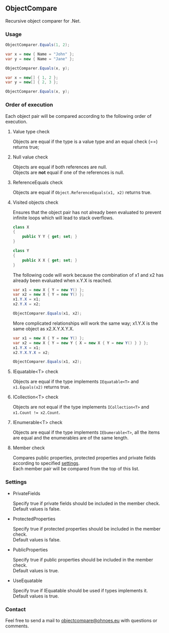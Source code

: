 ObjectCompare
-------------

Recursive object comparer for .Net.

### Usage

```c#
ObjectComparer.Equals(1, 2);
```

```c#
var x = new { Name = "John" };
var y = new { Name = "Jane" };

ObjectComparer.Equals(x, y);
```

```c#
var x = new[] { 1, 2 };
var y = new[] { 2, 3 };

ObjectComparer.Equals(x, y);
```

### Order of execution

Each object pair will be compared according to the following order of execution.

1. Value type check

   Objects are equal if the type is a value type and an equal check (==) returns true;

1. Null value check

   Objects are equal if both references are null.  
   Objects are **not** equal if one of the references is null.

1. ReferenceEquals check

   Objects are equal if `Object.ReferenceEquals(x1, x2)` returns true.

1. Visited objects check

   Ensures that the object pair has not already been evaluated to prevent infinite loops which will lead to stack overflows.

   ```c#
   class X
   {
       public Y Y { get; set; }
   }

   class Y
   {
       public X X { get; set; }
   }
   ```

   The following code will work because the combination of x1 and x2 has already been evaluated when x.Y.X is reached.  

   ```c#
   var x1 = new X { Y = new Y() };
   var x2 = new X { Y = new Y() };
   x1.Y.X = x1;
   x2.Y.X = x2;

   ObjectComparer.Equals(x1, x2);
   ```

   More complicated relationships will work the same way; x1.Y.X is the same object as x2.X.Y.X.Y.X.

   ```c#
   var x1 = new X { Y = new Y() };
   var x2 = new X { Y = new Y { X = new X { Y = new Y() } } };
   x1.Y.X = x1;
   x2.Y.X.Y.X = x2;

   ObjectComparer.Equals(x1, x2);
   ```

1. IEquatable&lt;T&gt; check

   Objects are equal if the type implements `IEquatable<T>` and `x1.Equals(x2)` returns true.

1. ICollection&lt;T&gt; check

   Objects are not equal if the type implements `ICollection<T>` and `x1.Count != x2.Count`.  

1. IEnumerable&lt;T&gt; check

   Objects are equal if the type implements `IEbumerable<T>`, all the items are equal and the enumerables are of the same length.

1. Member check

   Compares public properties, protected properties and private fields according to specified [settings](#settings).  
Each member pair will be compared from the top of this list. 

### Settings

- PrivateFields

  Specify true if private fields should be included in the member check.  
  Default values is false.

- ProtectedProperties

  Specify true if protected properties should be included in the member check.  
  Default values is false.

- PublicProperties

  Specify true if public properties should be included in the member check.  
  Default values is true.

- UseEquatable

  Specify true if IEquatable<T> should be used if types implements it.  
  Default values is true.

### Contact

Feel free to send a mail to objectcompare@ohnoes.eu with questions or comments.
